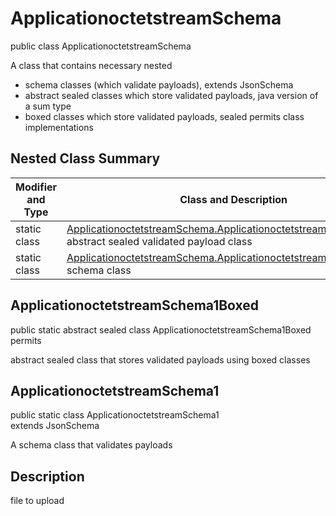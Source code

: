 # ApplicationoctetstreamSchema
public class ApplicationoctetstreamSchema<br>

A class that contains necessary nested
- schema classes (which validate payloads), extends JsonSchema
- abstract sealed classes which store validated payloads, java version of a sum type
- boxed classes which store validated payloads, sealed permits class implementations

## Nested Class Summary
| Modifier and Type | Class and Description |
| ----------------- | ---------------------- |
| static class | [ApplicationoctetstreamSchema.ApplicationoctetstreamSchema1Boxed](#applicationoctetstreamschema1boxed)<br> abstract sealed validated payload class |
| static class | [ApplicationoctetstreamSchema.ApplicationoctetstreamSchema1](#applicationoctetstreamschema1)<br> schema class |

## ApplicationoctetstreamSchema1Boxed
public static abstract sealed class ApplicationoctetstreamSchema1Boxed<br>
permits<br>

abstract sealed class that stores validated payloads using boxed classes

## ApplicationoctetstreamSchema1
public static class ApplicationoctetstreamSchema1<br>
extends JsonSchema

A schema class that validates payloads

## Description
file to upload
